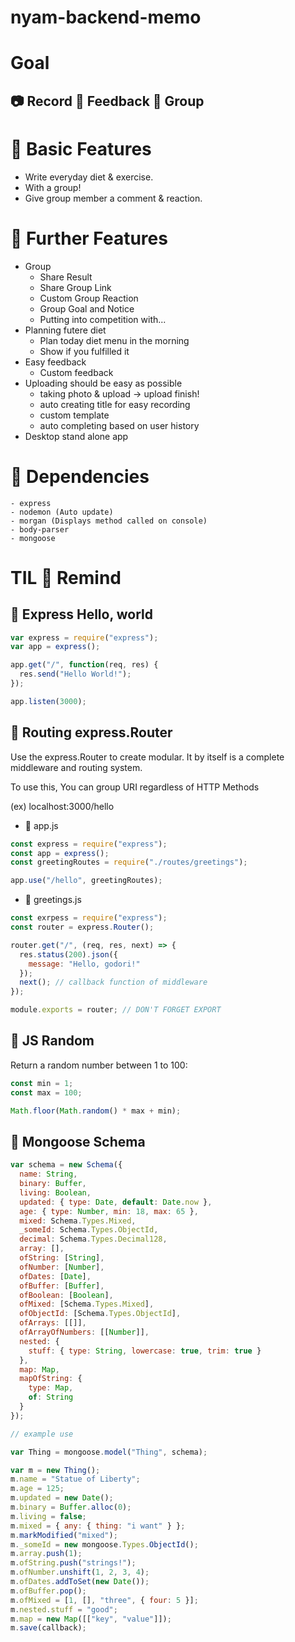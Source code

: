 # nyam-backend-memo

# Goal

## 📷 Record 👏 Feedback 🍻‍ Group

# 🍗 Basic Features

- Write everyday diet & exercise.
- With a group!
- Give group member a comment & reaction.

# 🍖 Further Features

- Group
  - Share Result
  - Share Group Link
  - Custom Group Reaction
  - Group Goal and Notice
  - Putting into competition with...
- Planning futere diet
  - Plan today diet menu in the morning
  - Show if you fulfilled it
- Easy feedback
  - Custom feedback
- Uploading should be easy as possible
  - taking photo & upload -> upload finish!
  - auto creating title for easy recording
  - custom template
  - auto completing based on user history
- Desktop stand alone app

# 🍟 Dependencies

```
- express
- nodemon (Auto update)
- morgan (Displays method called on console)
- body-parser
- mongoose
```

# TIL 🥨 Remind

## 🚙 Express Hello, world

```javascript
var express = require("express");
var app = express();

app.get("/", function(req, res) {
  res.send("Hello World!");
});

app.listen(3000);
```

## 🚗 Routing express.Router

Use the express.Router to create modular. It by itself is a complete middleware and routing system.

To use this, You can group URI regardless of HTTP Methods

(ex) localhost:3000/hello

- 📁 app.js

```javascript
const express = require("express");
const app = express();
const greetingRoutes = require("./routes/greetings");

app.use("/hello", greetingRoutes);
```

- 📁 greetings.js

```javascript
const exrpess = require("express");
const router = express.Router();

router.get("/", (req, res, next) => {
  res.status(200).json({
    message: "Hello, godori!"
  });
  next(); // callback function of middleware
});

module.exports = router; // DON'T FORGET EXPORT
```

## 🎰 JS Random

Return a random number between 1 to 100:

```javascript
const min = 1;
const max = 100;

Math.floor(Math.random() * max + min);
```

## 🌈 Mongoose Schema

```javascript
var schema = new Schema({
  name: String,
  binary: Buffer,
  living: Boolean,
  updated: { type: Date, default: Date.now },
  age: { type: Number, min: 18, max: 65 },
  mixed: Schema.Types.Mixed,
  _someId: Schema.Types.ObjectId,
  decimal: Schema.Types.Decimal128,
  array: [],
  ofString: [String],
  ofNumber: [Number],
  ofDates: [Date],
  ofBuffer: [Buffer],
  ofBoolean: [Boolean],
  ofMixed: [Schema.Types.Mixed],
  ofObjectId: [Schema.Types.ObjectId],
  ofArrays: [[]],
  ofArrayOfNumbers: [[Number]],
  nested: {
    stuff: { type: String, lowercase: true, trim: true }
  },
  map: Map,
  mapOfString: {
    type: Map,
    of: String
  }
});

// example use

var Thing = mongoose.model("Thing", schema);

var m = new Thing();
m.name = "Statue of Liberty";
m.age = 125;
m.updated = new Date();
m.binary = Buffer.alloc(0);
m.living = false;
m.mixed = { any: { thing: "i want" } };
m.markModified("mixed");
m._someId = new mongoose.Types.ObjectId();
m.array.push(1);
m.ofString.push("strings!");
m.ofNumber.unshift(1, 2, 3, 4);
m.ofDates.addToSet(new Date());
m.ofBuffer.pop();
m.ofMixed = [1, [], "three", { four: 5 }];
m.nested.stuff = "good";
m.map = new Map([["key", "value"]]);
m.save(callback);
```
